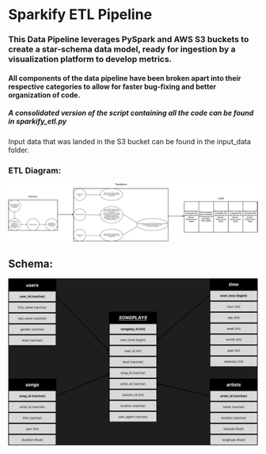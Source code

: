# Sparkify ETL Pipeline

### This Data Pipeline leverages PySpark and AWS S3 buckets to create a star-schema data model, ready for ingestion by a visualization platform to develop metrics.

#### All components of the data pipeline have been broken apart into their respective categories to allow for faster bug-fixing and better organization of code.
##### A consolidated version of the script containing all the code can be found in sparkify_etl.py

Input data that was landed in the S3 bucket can be found in the input_data folder.

### ETL Diagram:
![ETL Diagram](/screenshots/SPARKIFY_ETL.png)

## Schema:
![Sparkfiy Schema](/screenshots/SPARKIFY_SCHEMA.png)